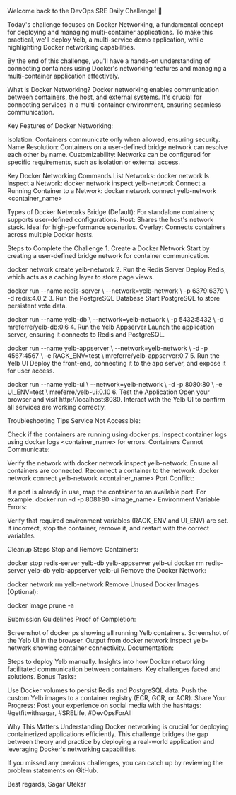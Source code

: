 Welcome back to the DevOps SRE Daily Challenge! 🎉

Today's challenge focuses on Docker Networking, a fundamental concept
for deploying and managing multi-container applications. To make this
practical, we'll deploy Yelb, a multi-service demo application, while
highlighting Docker networking capabilities.

By the end of this challenge, you'll have a hands-on understanding of
connecting containers using Docker\'s networking features and managing a
multi-container application effectively.

What is Docker Networking? Docker networking enables communication
between containers, the host, and external systems. It's crucial for
connecting services in a multi-container environment, ensuring seamless
communication.

Key Features of Docker Networking:

Isolation: Containers communicate only when allowed, ensuring security.
Name Resolution: Containers on a user-defined bridge network can resolve
each other by name. Customizability: Networks can be configured for
specific requirements, such as isolation or external access.

Key Docker Networking Commands List Networks: docker network ls Inspect
a Network: docker network inspect yelb-network Connect a Running
Container to a Network: docker network connect yelb-network
\<container_name\>

Types of Docker Networks Bridge (Default): For standalone containers;
supports user-defined configurations. Host: Shares the host\'s network
stack. Ideal for high-performance scenarios. Overlay: Connects
containers across multiple Docker hosts.

Steps to Complete the Challenge 1. Create a Docker Network Start by
creating a user-defined bridge network for container communication.

docker network create yelb-network 2. Run the Redis Server Deploy Redis,
which acts as a caching layer to store page views.

docker run \--name redis-server \\ \--network=yelb-network \\ -p
6379:6379 \\ -d redis:4.0.2 3. Run the PostgreSQL Database Start
PostgreSQL to store persistent vote data.

docker run \--name yelb-db \\ \--network=yelb-network \\ -p 5432:5432 \\
-d mreferre/yelb-db:0.6 4. Run the Yelb Appserver Launch the application
server, ensuring it connects to Redis and PostgreSQL.

docker run \--name yelb-appserver \\ \--network=yelb-network \\ -d -p
4567:4567 \\ -e RACK_ENV=test \\ mreferre/yelb-appserver:0.7 5. Run the
Yelb UI Deploy the front-end, connecting it to the app server, and
expose it for user access.

docker run \--name yelb-ui \\ \--network=yelb-network \\ -d -p 8080:80
\\ -e UI_ENV=test \\ mreferre/yelb-ui:0.10 6. Test the Application Open
your browser and visit http://localhost:8080. Interact with the Yelb UI
to confirm all services are working correctly.

Troubleshooting Tips Service Not Accessible:

Check if the containers are running using docker ps. Inspect container
logs using docker logs \<container_name\> for errors. Containers Cannot
Communicate:

Verify the network with docker network inspect yelb-network. Ensure all
containers are connected. Reconnect a container to the network: docker
network connect yelb-network \<container_name\> Port Conflict:

If a port is already in use, map the container to an available port. For
example: docker run -d -p 8081:80 \<image_name\> Environment Variable
Errors:

Verify that required environment variables (RACK_ENV and UI_ENV) are
set. If incorrect, stop the container, remove it, and restart with the
correct variables.

Cleanup Steps Stop and Remove Containers:

docker stop redis-server yelb-db yelb-appserver yelb-ui docker rm
redis-server yelb-db yelb-appserver yelb-ui Remove the Docker Network:

docker network rm yelb-network Remove Unused Docker Images (Optional):

docker image prune -a

Submission Guidelines Proof of Completion:

Screenshot of docker ps showing all running Yelb containers. Screenshot
of the Yelb UI in the browser. Output from docker network inspect
yelb-network showing container connectivity. Documentation:

Steps to deploy Yelb manually. Insights into how Docker networking
facilitated communication between containers. Key challenges faced and
solutions. Bonus Tasks:

Use Docker volumes to persist Redis and PostgreSQL data. Push the custom
Yelb images to a container registry (ECR, GCR, or ACR). Share Your
Progress: Post your experience on social media with the hashtags:
#getfitwithsagar, #SRELife, #DevOpsForAll

Why This Matters Understanding Docker networking is crucial for
deploying containerized applications efficiently. This challenge bridges
the gap between theory and practice by deploying a real-world
application and leveraging Docker\'s networking capabilities.

If you missed any previous challenges, you can catch up by reviewing the
problem statements on GitHub.

Best regards, Sagar Utekar
